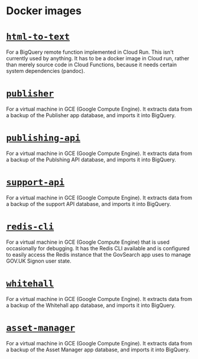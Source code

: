 # Docker images

# [`html-to-text`][html-to-text]

For a BigQuery remote function implemented in Cloud Run.  This isn't currently
used by anything.  It has to be a docker image in Cloud run, rather than merely
source code in Cloud Functions, because it needs certain system dependencies
(pandoc).

# [`publisher`][publisher]

For a virtual machine in GCE (Google Compute Engine).  It extracts data from a
backup of the Publisher app database, and imports it into BigQuery.

# [`publishing-api`][publishing-api]

For a virtual machine in GCE (Google Compute Engine).  It extracts data from a
backup of the Publshing API database, and imports it into BigQuery.

# [`support-api`][support-api]

For a virtual machine in GCE (Google Compute Engine).  It extracts data from a
backup of the support API database, and imports it into BigQuery.

# [`redis-cli`][redis-cli]

For a virtual machine in GCE (Google Compute Engine) that is used occasionally
for debugging. It has the Redis CLI available and is configured to easily access
the Redis instance that the GovSearch app uses to manage GOV.UK Signon user
state.

# [`whitehall`][whitehall]

For a virtual machine in GCE (Google Compute Engine). It extracts data from a
backup of the Whitehall app database, and imports it into BigQuery.

# [`asset-manager`][asset-manager]

For a virtual machine in GCE (Google Compute Engine). It extracts data from a
backup of the Asset Manager app database, and imports it into BigQuery.

[html-to-text]: ./html-to-text
[publisher]: ./publisher
[publishing-api]: ./publisher-api
[support-api]: ./support-api
[redis-cli]: ./redis-cli
[whitehall]: ./whitehall
[asset-manager]: ./asset-manager
